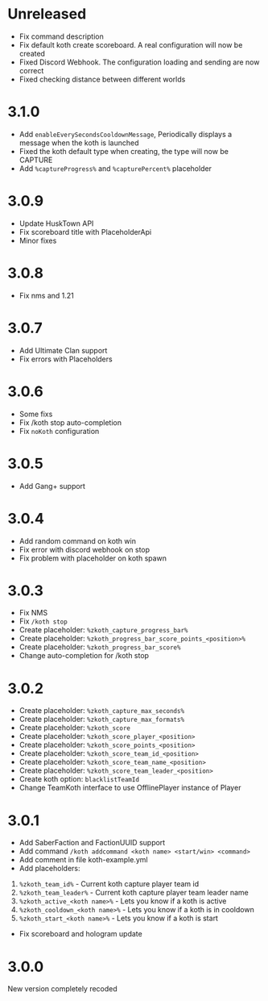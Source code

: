 # Unreleased

- Fix command description
- Fix default koth create scoreboard. A real configuration will now be created
- Fixed Discord Webhook. The configuration loading and sending are now correct
- Fixed checking distance between different worlds

# 3.1.0

- Add ``enableEverySecondsCooldownMessage``, Periodically displays a message when the koth is launched
- Fixed the koth default type when creating, the type will now be CAPTURE
- Add ``%captureProgress%`` and `%capturePercent%` placeholder 

# 3.0.9

- Update HuskTown API
- Fix scoreboard title with PlaceholderApi
- Minor fixes

# 3.0.8

- Fix nms and 1.21

# 3.0.7

- Add Ultimate Clan support
- Fix errors with Placeholders

# 3.0.6

- Some fixs
- Fix /koth stop auto-completion
- Fix ``noKoth`` configuration

# 3.0.5

- Add Gang+ support

# 3.0.4

- Add random command on koth win
- Fix error with discord webhook on stop
- Fix problem with placeholder on koth spawn

# 3.0.3

- Fix NMS
- Fix ``/koth stop``
- Create placeholder: ``%zkoth_capture_progress_bar%``
- Create placeholder: ``%zkoth_progress_bar_score_points_<position>%``
- Create placeholder: ``%zkoth_progress_bar_score%``
- Change auto-completion for /koth stop

# 3.0.2

- Create placeholder: ``%zkoth_capture_max_seconds%``
- Create placeholder: ``%zkoth_capture_max_formats%``
- Create placeholder: ``%zkoth_score``
- Create placeholder: ``%zkoth_score_player_<position>``
- Create placeholder: ``%zkoth_score_points_<position>``
- Create placeholder: ``%zkoth_score_team_id_<position>``
- Create placeholder: ``%zkoth_score_team_name_<position>``
- Create placeholder: ``%zkoth_score_team_leader_<position>``
- Create koth option: ``blacklistTeamId``
- Change TeamKoth interface to use OfflinePlayer instance of Player

# 3.0.1

- Add SaberFaction and FactionUUID support
- Add command ``/koth addcommand <koth name> <start/win> <command>``
- Add comment in file koth-example.yml
- Add placeholders:
1. ``%zkoth_team_id%`` - Current koth capture player team id
2. ``%zkoth_team_leader%`` - Current koth capture player team leader name
3. ``%zkoth_active_<koth name>%`` - Lets you know if a koth is active
4. ``%zkoth_cooldown_<koth name>%`` - Lets you know if a koth is in cooldown
5. ``%zkoth_start_<koth name>%`` - Lets you know if a koth is start
- Fix scoreboard and hologram update

# 3.0.0

New version completely recoded